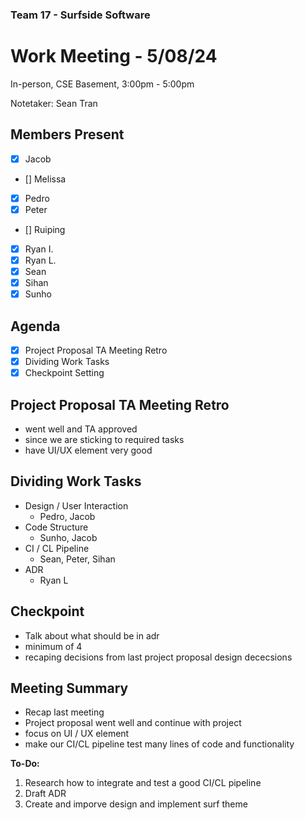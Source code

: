 ### Team 17 - Surfside Software
# Work Meeting - 5/08/24
In-person, CSE Basement, 3:00pm - 5:00pm

Notetaker: Sean Tran

## Members Present
- [x] Jacob
- [] Melissa
- [x] Pedro
- [x] Peter
- [] Ruiping
- [x] Ryan I.
- [x] Ryan L.
- [x] Sean
- [x] Sihan
- [x] Sunho

## Agenda
- [x] Project Proposal TA Meeting Retro
- [x] Dividing Work Tasks
- [x] Checkpoint Setting 

## Project Proposal TA Meeting Retro
- went well and TA approved
- since we are sticking to required tasks 
- have UI/UX element very good 
  
## Dividing Work Tasks
- Design / User Interaction
  - Pedro, Jacob 
- Code Structure
  - Sunho, Jacob
- CI / CL Pipeline
  - Sean, Peter, Sihan
- ADR
  - Ryan L
  
## Checkpoint
- Talk about what should be in adr
- minimum of 4
- recaping decisions from last project proposal design dececsions 

## Meeting Summary
- Recap last meeting 
- Project proposal went well and continue with project
- focus on UI / UX element
- make our CI/CL pipeline test many lines of code and functionality

**To-Do:**
1. Research how to integrate and test a good CI/CL pipeline
2. Draft ADR
3. Create and imporve design and implement surf theme
